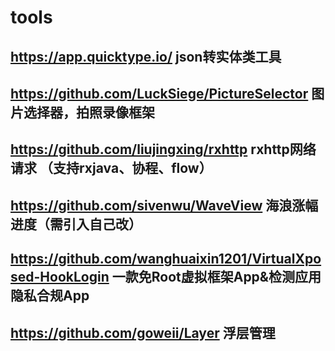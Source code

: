 # tools


## https://app.quicktype.io/   json转实体类工具
## https://github.com/LuckSiege/PictureSelector   图片选择器，拍照录像框架
## https://github.com/liujingxing/rxhttp rxhttp网络请求 （支持rxjava、协程、flow）
## https://github.com/sivenwu/WaveView 海浪涨幅进度（需引入自己改）
## https://github.com/wanghuaixin1201/VirtualXposed-HookLogin 一款免Root虚拟框架App&检测应用隐私合规App
## https://github.com/goweii/Layer  浮层管理
